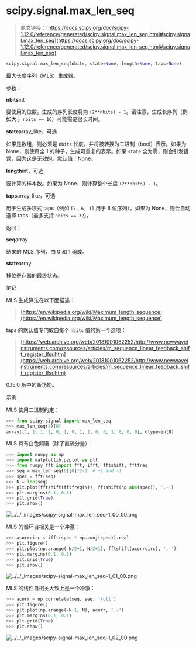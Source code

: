 # scipy.signal.max_len_seq

> 原文链接：[https://docs.scipy.org/doc/scipy-1.12.0/reference/generated/scipy.signal.max_len_seq.html#scipy.signal.max_len_seq](https://docs.scipy.org/doc/scipy-1.12.0/reference/generated/scipy.signal.max_len_seq.html#scipy.signal.max_len_seq)

```py
scipy.signal.max_len_seq(nbits, state=None, length=None, taps=None)
```

最大长度序列（MLS）生成器。

参数：

**nbits**int

要使用的位数。生成的序列长度将为 `(2**nbits) - 1`。请注意，生成长序列（例如大于 `nbits == 16`）可能需要很长时间。

**state**array_like，可选

如果是数组，则必须是 `nbits` 长度，并将被转换为二进制（bool）表示。如果为 None，则使用全 1 的种子，生成可重复的表示。如果 `state` 全为零，则会引发错误，因为这是无效的。默认值：None。

**length**int，可选

要计算的样本数。如果为 None，则计算整个长度 `(2**nbits) - 1`。

**taps**array_like，可选

用于生成多项式 taps（例如 `[7, 6, 1]` 用于 8 位序列）。如果为 None，则会自动选择 taps（最多支持 `nbits == 32`）。

返回：

**seq**array

结果的 MLS 序列，由 0 和 1 组成。

**state**array

移位寄存器的最终状态。

笔记

MLS 生成算法在以下面描述：

> [https://en.wikipedia.org/wiki/Maximum_length_sequence](https://en.wikipedia.org/wiki/Maximum_length_sequence)

taps 的默认值专门取自每个 `nbits` 值的第一个选项：

> [https://web.archive.org/web/20181001062252/http://www.newwaveinstruments.com/resources/articles/m_sequence_linear_feedback_shift_register_lfsr.htm](https://web.archive.org/web/20181001062252/http://www.newwaveinstruments.com/resources/articles/m_sequence_linear_feedback_shift_register_lfsr.htm)

0.15.0 版中的新功能。

示例

MLS 使用二进制约定：

```py
>>> from scipy.signal import max_len_seq
>>> max_len_seq(4)[0]
array([1, 1, 1, 1, 0, 1, 0, 1, 1, 0, 0, 1, 0, 0, 0], dtype=int8) 
```

MLS 具有白色频谱（除了直流分量）：

```py
>>> import numpy as np
>>> import matplotlib.pyplot as plt
>>> from numpy.fft import fft, ifft, fftshift, fftfreq
>>> seq = max_len_seq(6)[0]*2-1  # +1 and -1
>>> spec = fft(seq)
>>> N = len(seq)
>>> plt.plot(fftshift(fftfreq(N)), fftshift(np.abs(spec)), '.-')
>>> plt.margins(0.1, 0.1)
>>> plt.grid(True)
>>> plt.show() 
```

![../../_images/scipy-signal-max_len_seq-1_00_00.png](../Images/28fa6b57c3f2c4c9067a71ed319edab6.png)

MLS 的循环自相关是一个冲激：

```py
>>> acorrcirc = ifft(spec * np.conj(spec)).real
>>> plt.figure()
>>> plt.plot(np.arange(-N/2+1, N/2+1), fftshift(acorrcirc), '.-')
>>> plt.margins(0.1, 0.1)
>>> plt.grid(True)
>>> plt.show() 
```

![../../_images/scipy-signal-max_len_seq-1_01_00.png](../Images/3e3512f04859d73ff14ca4641318555a.png)

MLS 的线性自相关大致上是一个冲激：

```py
>>> acorr = np.correlate(seq, seq, 'full')
>>> plt.figure()
>>> plt.plot(np.arange(-N+1, N), acorr, '.-')
>>> plt.margins(0.1, 0.1)
>>> plt.grid(True)
>>> plt.show() 
```

![../../_images/scipy-signal-max_len_seq-1_02_00.png](../Images/db7ac58351045af9fa189a8d7ecccc7a.png)
